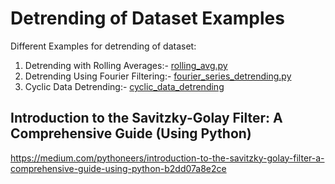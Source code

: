 # Detrending of Dataset Examples
Different Examples for detrending of dataset:

1. Detrending with Rolling Averages:- [rolling_avg.py](https://github.com/bbrawar/detrending_data/blob/main/rolling_avg.py)
2. Detrending Using Fourier Filtering:- [fourier_series_detrending.py](https://github.com/bbrawar/detrending_data/blob/main/fourier_series_detrending.py)
3. Cyclic Data Detrending:- [cyclic_data_detrending](https://github.com/bbrawar/detrending_data/blob/main/cyclic_data_detrending.py)


## Introduction to the Savitzky-Golay Filter: A Comprehensive Guide (Using Python)

https://medium.com/pythoneers/introduction-to-the-savitzky-golay-filter-a-comprehensive-guide-using-python-b2dd07a8e2ce
